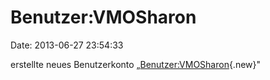 Benutzer:VMOSharon
==================

Date: 2013-06-27 23:54:33

erstellte neues Benutzerkonto
„[Benutzer:VMOSharon](http://www.yacy-websuche.de/wiki/index.php?title=Benutzer:VMOSharon&action=edit&redlink=1 "Benutzer:VMOSharon (Seite nicht vorhanden)"){.new}"
